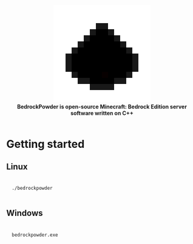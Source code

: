 <p align="center">
  <picture>
    <a href="https://no-link.com">
      <img src="icon.png" loading="eager"/>
    </a>
  </picture>
  <br>
  <b>BedrockPowder is open-source Minecraft: Bedrock Edition server software written on C++</b>
  <br>
  <br>
  <h1>Getting started</h1>
  <h2>Linux</h2>
  <code>
  ./bedrockpowder <flags>
  </code>
  <h2>Windows</h2>
  <code>
  bedrockpowder.exe <flags>
  </code>
</p>
